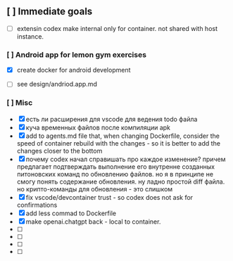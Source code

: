 ## [ ] Immediate goals
- [ ] extensin codex  make internal only for container. not shared with host instance.

### [ ] Android app for lemon gym exercises

- [X] create docker for android development
- [ ] see design/andriod.app.md



### [ ] Misc

- [x] есть ли расширения для vscode для ведения todo файла
- [X] куча временных файлов после компиляции apk
- [x] add to agents.md file that, when changing Dockerfile, consider the speed of container rebuild with the changes - so it is better to add the changes closer to the bottom
- [x] почему codex начал справишать про каждое изменение? причем предлагает подтверждать выполнение его внутренне созданных питоновских команд по обновлению файлов.
но я в принципе не смогу понять содержание обновления. ну ладно простой diff файла.  но крипто-команды для обновления - это слишком
- [x] fix vscode/devcontainer trust - so codex does not ask for confirmations
- [x] add less commad to Dockerfile
- [x] make openai.chatgpt back - local to container.
- [ ] 
- [ ] 
- [ ] 
- [ ] 

